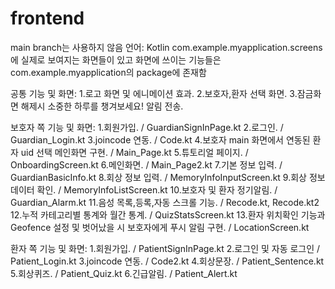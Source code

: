 # frontend
main branch는 사용하지 않음 
언어: Kotlin
com.example.myapplication.screens에 실제로 보여지는 화면들이 있고 화면에 쓰이는 기능들은 com.example.myapplication의 package에 존재함

공통 기능 및 화면: 
1.로고 화면 및 에니메이션 효과.
2.보호자,환자 선택 화면.
3.잠금화면 해제시 소중한 하루를 챙겨보세요! 알림 전송.

보호자 쪽 기능 및 화면:
1.회원가입. / GuardianSignInPage.kt
2.로그인. / Guardian_Login.kt
3.joincode 연동. / Code.kt
4.보호자 main 화면에서 연동된 환자 uid 선택 메인화면 구현. / Main_Page.kt
5.튜토리얼 페이지. / OnboardingScreen.kt
6.메인화면. / Main_Page2.kt
7.기본 정보 입력. / GuardianBasicInfo.kt
8.회상 정보 입력. / MemoryInfoInputScreen.kt
9.회상 정보 데이터 확인. / MemoryInfoListScreen.kt
10.보호자 및 환자 정기알림. / Guardian_Alarm.kt
11.음성 목록,등록,자동 스크롤 기능. / Recode.kt, Recode.kt2
12.누적 카테고리별 통계와 월간 통계. / QuizStatsScreen.kt
13.환자 위치확인 기능과 Geofence 설정 및 벗어났을 시 보호자에게 푸시 알림 구현. / LocationScreen.kt



환자 쪽 기능 및 화면:
1.회원가입. / PatientSignInPage.kt 
2.로그인 및 자동 로그인 / Patient_Login.kt
3.joincode 연동. / Code2.kt
4.회상문장. / Patient_Sentence.kt
5.회상퀴즈. / Patient_Quiz.kt
6.긴급알림. / Patient_Alert.kt